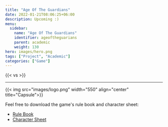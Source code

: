 ```yaml
---
title: "Age Of The Guardians"
date: 2022-01-21T08:06:25+06:00
description: Upcoming :)
menu:
  sidebar:
    name: "Age Of The Guardians"
    identifier: ageoftheguarians
    parent: academic
    weight: 130
hero: images/hero.png
tags: ["Project", "Academic"]
categories: ["Game"]
---
```

<p style="text-align: center;">
<!--- 
<a href="https://www.facebook.com/PhantomBeasts"><img src="/facebook.svg" width="25" align="center"><a>
<a href="https://store.steampowered.com/app/1483000/Phantom_Beasts__Redemption/"><img src="/steam.svg" width="25" align="center"><a>
<a href="https://github.com/Phoder1/Spacetaurant"><img src="/github.svg" width="25" align="center"><a>
<a href="https://supersky.games/"><img src="/external-link.svg" width="25" align="center"><a>
--->
</p>

{{< vs >}}

---

{{< img src="images/logo.png" width="550" align="center" title="Capsule">}}

Feel free to download the game's rule book and character sheet:

- [Rule Book](/files/RuleBook.pdf)
- [Character Sheet](/files/CharacterSheetEditable.pdf)